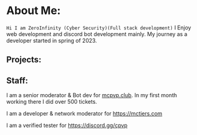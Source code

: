 # About Me:

`Hi I am ZeroInfinity (Cyber Security)(Full stack development)`
I Enjoy web development and discord bot development mainly. My journey as a developer started in spring of 2023.

## Projects:

## Staff:

I am a senior moderator & Bot dev for [mcpvp.club](https://discord.com/invite/cWUgYP7fvE). In my first month working there I did over 500 tickets.

I am a developer & network moderator for https://mctiers.com

I am a verified tester for https://discord.gg/cpvp
